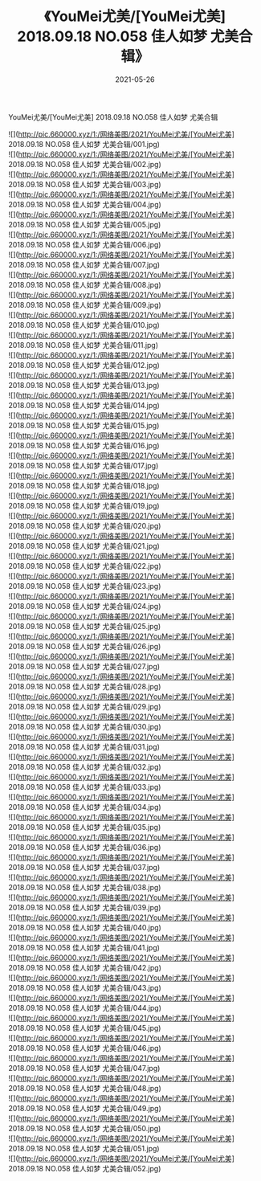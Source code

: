 ﻿---
layout: post
title:  《YouMei尤美/[YouMei尤美] 2018.09.18 NO.058 佳人如梦 尤美合辑》
date:   2021-05-26
img: http://pic.660000.xyz/1:/网络美图/2021/YouMei尤美/[YouMei尤美] 2018.09.18 NO.058 佳人如梦 尤美合辑/000.jpg
categories: [美女, 清纯, 唯美]
---

YouMei尤美/[YouMei尤美] 2018.09.18 NO.058 佳人如梦 尤美合辑

 ![](http://pic.660000.xyz/1:/网络美图/2021/YouMei尤美/[YouMei尤美] 2018.09.18 NO.058 佳人如梦 尤美合辑/001.jpg) <br>![](http://pic.660000.xyz/1:/网络美图/2021/YouMei尤美/[YouMei尤美] 2018.09.18 NO.058 佳人如梦 尤美合辑/002.jpg) <br>![](http://pic.660000.xyz/1:/网络美图/2021/YouMei尤美/[YouMei尤美] 2018.09.18 NO.058 佳人如梦 尤美合辑/003.jpg) <br>![](http://pic.660000.xyz/1:/网络美图/2021/YouMei尤美/[YouMei尤美] 2018.09.18 NO.058 佳人如梦 尤美合辑/004.jpg) <br>![](http://pic.660000.xyz/1:/网络美图/2021/YouMei尤美/[YouMei尤美] 2018.09.18 NO.058 佳人如梦 尤美合辑/005.jpg) <br>![](http://pic.660000.xyz/1:/网络美图/2021/YouMei尤美/[YouMei尤美] 2018.09.18 NO.058 佳人如梦 尤美合辑/006.jpg) <br>![](http://pic.660000.xyz/1:/网络美图/2021/YouMei尤美/[YouMei尤美] 2018.09.18 NO.058 佳人如梦 尤美合辑/007.jpg) <br>![](http://pic.660000.xyz/1:/网络美图/2021/YouMei尤美/[YouMei尤美] 2018.09.18 NO.058 佳人如梦 尤美合辑/008.jpg) <br>![](http://pic.660000.xyz/1:/网络美图/2021/YouMei尤美/[YouMei尤美] 2018.09.18 NO.058 佳人如梦 尤美合辑/009.jpg) <br>![](http://pic.660000.xyz/1:/网络美图/2021/YouMei尤美/[YouMei尤美] 2018.09.18 NO.058 佳人如梦 尤美合辑/010.jpg) <br>![](http://pic.660000.xyz/1:/网络美图/2021/YouMei尤美/[YouMei尤美] 2018.09.18 NO.058 佳人如梦 尤美合辑/011.jpg) <br>![](http://pic.660000.xyz/1:/网络美图/2021/YouMei尤美/[YouMei尤美] 2018.09.18 NO.058 佳人如梦 尤美合辑/012.jpg) <br>![](http://pic.660000.xyz/1:/网络美图/2021/YouMei尤美/[YouMei尤美] 2018.09.18 NO.058 佳人如梦 尤美合辑/013.jpg) <br>![](http://pic.660000.xyz/1:/网络美图/2021/YouMei尤美/[YouMei尤美] 2018.09.18 NO.058 佳人如梦 尤美合辑/014.jpg) <br>![](http://pic.660000.xyz/1:/网络美图/2021/YouMei尤美/[YouMei尤美] 2018.09.18 NO.058 佳人如梦 尤美合辑/015.jpg) <br>![](http://pic.660000.xyz/1:/网络美图/2021/YouMei尤美/[YouMei尤美] 2018.09.18 NO.058 佳人如梦 尤美合辑/016.jpg) <br>![](http://pic.660000.xyz/1:/网络美图/2021/YouMei尤美/[YouMei尤美] 2018.09.18 NO.058 佳人如梦 尤美合辑/017.jpg) <br>![](http://pic.660000.xyz/1:/网络美图/2021/YouMei尤美/[YouMei尤美] 2018.09.18 NO.058 佳人如梦 尤美合辑/018.jpg) <br>![](http://pic.660000.xyz/1:/网络美图/2021/YouMei尤美/[YouMei尤美] 2018.09.18 NO.058 佳人如梦 尤美合辑/019.jpg) <br>![](http://pic.660000.xyz/1:/网络美图/2021/YouMei尤美/[YouMei尤美] 2018.09.18 NO.058 佳人如梦 尤美合辑/020.jpg) <br>![](http://pic.660000.xyz/1:/网络美图/2021/YouMei尤美/[YouMei尤美] 2018.09.18 NO.058 佳人如梦 尤美合辑/021.jpg) <br>![](http://pic.660000.xyz/1:/网络美图/2021/YouMei尤美/[YouMei尤美] 2018.09.18 NO.058 佳人如梦 尤美合辑/022.jpg) <br>![](http://pic.660000.xyz/1:/网络美图/2021/YouMei尤美/[YouMei尤美] 2018.09.18 NO.058 佳人如梦 尤美合辑/023.jpg) <br>![](http://pic.660000.xyz/1:/网络美图/2021/YouMei尤美/[YouMei尤美] 2018.09.18 NO.058 佳人如梦 尤美合辑/024.jpg) <br>![](http://pic.660000.xyz/1:/网络美图/2021/YouMei尤美/[YouMei尤美] 2018.09.18 NO.058 佳人如梦 尤美合辑/025.jpg) <br>![](http://pic.660000.xyz/1:/网络美图/2021/YouMei尤美/[YouMei尤美] 2018.09.18 NO.058 佳人如梦 尤美合辑/026.jpg) <br>![](http://pic.660000.xyz/1:/网络美图/2021/YouMei尤美/[YouMei尤美] 2018.09.18 NO.058 佳人如梦 尤美合辑/027.jpg) <br>![](http://pic.660000.xyz/1:/网络美图/2021/YouMei尤美/[YouMei尤美] 2018.09.18 NO.058 佳人如梦 尤美合辑/028.jpg) <br>![](http://pic.660000.xyz/1:/网络美图/2021/YouMei尤美/[YouMei尤美] 2018.09.18 NO.058 佳人如梦 尤美合辑/029.jpg) <br>![](http://pic.660000.xyz/1:/网络美图/2021/YouMei尤美/[YouMei尤美] 2018.09.18 NO.058 佳人如梦 尤美合辑/030.jpg) <br>![](http://pic.660000.xyz/1:/网络美图/2021/YouMei尤美/[YouMei尤美] 2018.09.18 NO.058 佳人如梦 尤美合辑/031.jpg) <br>![](http://pic.660000.xyz/1:/网络美图/2021/YouMei尤美/[YouMei尤美] 2018.09.18 NO.058 佳人如梦 尤美合辑/032.jpg) <br>![](http://pic.660000.xyz/1:/网络美图/2021/YouMei尤美/[YouMei尤美] 2018.09.18 NO.058 佳人如梦 尤美合辑/033.jpg) <br>![](http://pic.660000.xyz/1:/网络美图/2021/YouMei尤美/[YouMei尤美] 2018.09.18 NO.058 佳人如梦 尤美合辑/034.jpg) <br>![](http://pic.660000.xyz/1:/网络美图/2021/YouMei尤美/[YouMei尤美] 2018.09.18 NO.058 佳人如梦 尤美合辑/035.jpg) <br>![](http://pic.660000.xyz/1:/网络美图/2021/YouMei尤美/[YouMei尤美] 2018.09.18 NO.058 佳人如梦 尤美合辑/036.jpg) <br>![](http://pic.660000.xyz/1:/网络美图/2021/YouMei尤美/[YouMei尤美] 2018.09.18 NO.058 佳人如梦 尤美合辑/037.jpg) <br>![](http://pic.660000.xyz/1:/网络美图/2021/YouMei尤美/[YouMei尤美] 2018.09.18 NO.058 佳人如梦 尤美合辑/038.jpg) <br>![](http://pic.660000.xyz/1:/网络美图/2021/YouMei尤美/[YouMei尤美] 2018.09.18 NO.058 佳人如梦 尤美合辑/039.jpg) <br>![](http://pic.660000.xyz/1:/网络美图/2021/YouMei尤美/[YouMei尤美] 2018.09.18 NO.058 佳人如梦 尤美合辑/040.jpg) <br>![](http://pic.660000.xyz/1:/网络美图/2021/YouMei尤美/[YouMei尤美] 2018.09.18 NO.058 佳人如梦 尤美合辑/041.jpg) <br>![](http://pic.660000.xyz/1:/网络美图/2021/YouMei尤美/[YouMei尤美] 2018.09.18 NO.058 佳人如梦 尤美合辑/042.jpg) <br>![](http://pic.660000.xyz/1:/网络美图/2021/YouMei尤美/[YouMei尤美] 2018.09.18 NO.058 佳人如梦 尤美合辑/043.jpg) <br>![](http://pic.660000.xyz/1:/网络美图/2021/YouMei尤美/[YouMei尤美] 2018.09.18 NO.058 佳人如梦 尤美合辑/044.jpg) <br>![](http://pic.660000.xyz/1:/网络美图/2021/YouMei尤美/[YouMei尤美] 2018.09.18 NO.058 佳人如梦 尤美合辑/045.jpg) <br>![](http://pic.660000.xyz/1:/网络美图/2021/YouMei尤美/[YouMei尤美] 2018.09.18 NO.058 佳人如梦 尤美合辑/046.jpg) <br>![](http://pic.660000.xyz/1:/网络美图/2021/YouMei尤美/[YouMei尤美] 2018.09.18 NO.058 佳人如梦 尤美合辑/047.jpg) <br>![](http://pic.660000.xyz/1:/网络美图/2021/YouMei尤美/[YouMei尤美] 2018.09.18 NO.058 佳人如梦 尤美合辑/048.jpg) <br>![](http://pic.660000.xyz/1:/网络美图/2021/YouMei尤美/[YouMei尤美] 2018.09.18 NO.058 佳人如梦 尤美合辑/049.jpg) <br>![](http://pic.660000.xyz/1:/网络美图/2021/YouMei尤美/[YouMei尤美] 2018.09.18 NO.058 佳人如梦 尤美合辑/050.jpg) <br>![](http://pic.660000.xyz/1:/网络美图/2021/YouMei尤美/[YouMei尤美] 2018.09.18 NO.058 佳人如梦 尤美合辑/051.jpg) <br>![](http://pic.660000.xyz/1:/网络美图/2021/YouMei尤美/[YouMei尤美] 2018.09.18 NO.058 佳人如梦 尤美合辑/052.jpg) <br>